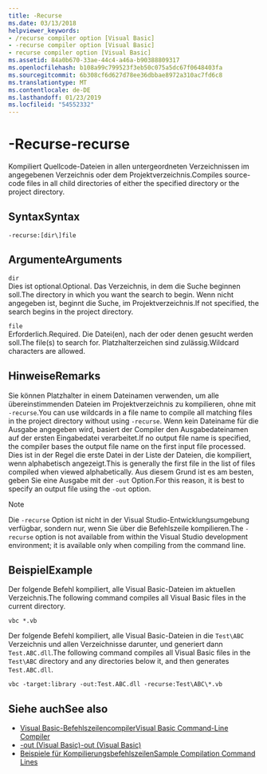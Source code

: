 ```yaml
---
title: -Recurse
ms.date: 03/13/2018
helpviewer_keywords:
- /recurse compiler option [Visual Basic]
- -recurse compiler option [Visual Basic]
- recurse compiler option [Visual Basic]
ms.assetid: 84a0b670-33ae-44c4-a46a-b90388809317
ms.openlocfilehash: b108a99c799523f3eb50c075a5dc67f0648403fa
ms.sourcegitcommit: 6b308cf6d627d78ee36dbbae8972a310ac7fd6c8
ms.translationtype: MT
ms.contentlocale: de-DE
ms.lasthandoff: 01/23/2019
ms.locfileid: "54552332"
---
```

# <a name="-recurse"></a><span data-ttu-id="80470-102">-Recurse</span><span class="sxs-lookup"><span data-stu-id="80470-102">-recurse</span></span>
<span data-ttu-id="80470-103">Kompiliert Quellcode-Dateien in allen untergeordneten Verzeichnissen im angegebenen Verzeichnis oder dem Projektverzeichnis.</span><span class="sxs-lookup"><span data-stu-id="80470-103">Compiles source-code files in all child directories of either the specified directory or the project directory.</span></span>  
  
## <a name="syntax"></a><span data-ttu-id="80470-104">Syntax</span><span class="sxs-lookup"><span data-stu-id="80470-104">Syntax</span></span>  
  
```  
-recurse:[dir\]file  
```  
  
## <a name="arguments"></a><span data-ttu-id="80470-105">Argumente</span><span class="sxs-lookup"><span data-stu-id="80470-105">Arguments</span></span>  
 `dir`  
 <span data-ttu-id="80470-106">Dies ist optional.</span><span class="sxs-lookup"><span data-stu-id="80470-106">Optional.</span></span> <span data-ttu-id="80470-107">Das Verzeichnis, in dem die Suche beginnen soll.</span><span class="sxs-lookup"><span data-stu-id="80470-107">The directory in which you want the search to begin.</span></span> <span data-ttu-id="80470-108">Wenn nicht angegeben ist, beginnt die Suche, im Projektverzeichnis.</span><span class="sxs-lookup"><span data-stu-id="80470-108">If not specified, the search begins in the project directory.</span></span>  
  
 `file`  
 <span data-ttu-id="80470-109">Erforderlich.</span><span class="sxs-lookup"><span data-stu-id="80470-109">Required.</span></span> <span data-ttu-id="80470-110">Die Datei(en), nach der oder denen gesucht werden soll.</span><span class="sxs-lookup"><span data-stu-id="80470-110">The file(s) to search for.</span></span> <span data-ttu-id="80470-111">Platzhalterzeichen sind zulässig.</span><span class="sxs-lookup"><span data-stu-id="80470-111">Wildcard characters are allowed.</span></span>  
  
## <a name="remarks"></a><span data-ttu-id="80470-112">Hinweise</span><span class="sxs-lookup"><span data-stu-id="80470-112">Remarks</span></span>  
 <span data-ttu-id="80470-113">Sie können Platzhalter in einem Dateinamen verwenden, um alle übereinstimmenden Dateien im Projektverzeichnis zu kompilieren, ohne mit `-recurse`.</span><span class="sxs-lookup"><span data-stu-id="80470-113">You can use wildcards in a file name to compile all matching files in the project directory without using `-recurse`.</span></span> <span data-ttu-id="80470-114">Wenn kein Dateiname für die Ausgabe angegeben wird, basiert der Compiler den Ausgabedateinamen auf der ersten Eingabedatei verarbeitet.</span><span class="sxs-lookup"><span data-stu-id="80470-114">If no output file name is specified, the compiler bases the output file name on the first input file processed.</span></span> <span data-ttu-id="80470-115">Dies ist in der Regel die erste Datei in der Liste der Dateien, die kompiliert, wenn alphabetisch angezeigt.</span><span class="sxs-lookup"><span data-stu-id="80470-115">This is generally the first file in the list of files compiled when viewed alphabetically.</span></span> <span data-ttu-id="80470-116">Aus diesem Grund ist es am besten, geben Sie eine Ausgabe mit der `-out` Option.</span><span class="sxs-lookup"><span data-stu-id="80470-116">For this reason, it is best to specify an output file using the `-out` option.</span></span>  
  
> [!NOTE]
>  <span data-ttu-id="80470-117">Die `-recurse` Option ist nicht in der Visual Studio-Entwicklungsumgebung verfügbar, sondern nur, wenn Sie über die Befehlszeile kompilieren.</span><span class="sxs-lookup"><span data-stu-id="80470-117">The `-recurse` option is not available from within the Visual Studio development environment; it is available only when compiling from the command line.</span></span>  
  
## <a name="example"></a><span data-ttu-id="80470-118">Beispiel</span><span class="sxs-lookup"><span data-stu-id="80470-118">Example</span></span>  
 <span data-ttu-id="80470-119">Der folgende Befehl kompiliert, alle Visual Basic-Dateien im aktuellen Verzeichnis.</span><span class="sxs-lookup"><span data-stu-id="80470-119">The following command compiles all Visual Basic files in the current directory.</span></span>  
  
```console
vbc *.vb  
```  
  
 <span data-ttu-id="80470-120">Der folgende Befehl kompiliert, alle Visual Basic-Dateien in die `Test\ABC` Verzeichnis und allen Verzeichnisse darunter, und generiert dann `Test.ABC.dll`.</span><span class="sxs-lookup"><span data-stu-id="80470-120">The following command compiles all Visual Basic files in the `Test\ABC` directory and any directories below it, and then generates `Test.ABC.dll`.</span></span>  
  
```console
vbc -target:library -out:Test.ABC.dll -recurse:Test\ABC\*.vb  
```  
  
## <a name="see-also"></a><span data-ttu-id="80470-121">Siehe auch</span><span class="sxs-lookup"><span data-stu-id="80470-121">See also</span></span>
- [<span data-ttu-id="80470-122">Visual Basic-Befehlszeilencompiler</span><span class="sxs-lookup"><span data-stu-id="80470-122">Visual Basic Command-Line Compiler</span></span>](../../../visual-basic/reference/command-line-compiler/index.md)
- [<span data-ttu-id="80470-123">-out (Visual Basic)</span><span class="sxs-lookup"><span data-stu-id="80470-123">-out (Visual Basic)</span></span>](../../../visual-basic/reference/command-line-compiler/out.md)
- [<span data-ttu-id="80470-124">Beispiele für Kompilierungsbefehlszeilen</span><span class="sxs-lookup"><span data-stu-id="80470-124">Sample Compilation Command Lines</span></span>](../../../visual-basic/reference/command-line-compiler/sample-compilation-command-lines.md)
